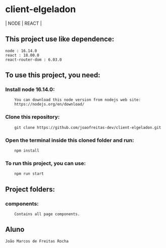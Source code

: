 # client-elgeladon

| NODE | REACT |


## This project use like dependence:

````
node : 16.14.0
react : 18.00.0
react-router-dom : 6.03.0
````

## To use this project, you need:

### Install node 16.14.0:

```
    You can download this node version from nodejs web site:
    https://nodejs.org/en/download/
```

### Clone this repository:

```
    git clone https://github.com/joaofreitas-dev/client-elgeladon.git
```

### Open the terminal inside this cloned folder and run:

```
    npm install
```

### To run this project, you can use:

```
    npm run start
```

## Project folders:

### components:

```
    Contains all page components.
```

## Aluno
```
João Marcos de Freitas Rocha
```
